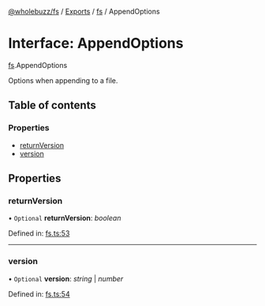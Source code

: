 [@wholebuzz/fs](../README.md) / [Exports](../modules.md) / [fs](../modules/fs.md) / AppendOptions

# Interface: AppendOptions

[fs](../modules/fs.md).AppendOptions

Options when appending to a file.

## Table of contents

### Properties

- [returnVersion](fs.appendoptions.md#returnversion)
- [version](fs.appendoptions.md#version)

## Properties

### returnVersion

• `Optional` **returnVersion**: *boolean*

Defined in: [fs.ts:53](https://github.com/wholebuzz/fs/blob/master/src/fs.ts#L53)

___

### version

• `Optional` **version**: *string* \| *number*

Defined in: [fs.ts:54](https://github.com/wholebuzz/fs/blob/master/src/fs.ts#L54)
